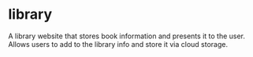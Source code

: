 # library
A library website that stores book information and presents it to the user. Allows users to add to the library info and store it via cloud storage.
